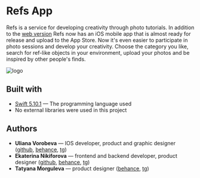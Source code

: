 # Refs App
Refs is a service for developing creativity through photo tutorials. In addition to the [web version](https://github.com/HSEADC/B21DZ09-L3-Project-04) Refs now has an iOS mobile app that is almost ready for release and upload to the App Store. Now it's even easier to participate in photo sessions and develop your creativity. Choose the category you like, search for ref-like objects in your environment, upload your photos and be inspired by other people's finds.

![logo](https://i.postimg.cc/90Ftxyzq/Frame-632790.png)

## Built with

* [Swift 5.10.1](https://developer.apple.com/swift/) — The programming language used
* No external libraries were used in this project

## Authors

* **Uliana Vorobeva** — IOS developer, product and graphic designer ([github](https://github.com/uliana1302), [behance](https://www.behance.net/uvvorobyova), [tg](https://t.me/uvvorobyova))
* **Ekaterina Nikiforova** — frontend and backend developer, product designer ([github](https://github.com/Kef1r1k), [behance](https://www.behance.net/NikiforovaEkaterina), [tg](https://t.me/Katato_potato))
* **Tatyana Morguleva** — product designer ([behance](https://www.behance.net/tauta), [tg](https://t.me/tauta_inka))

